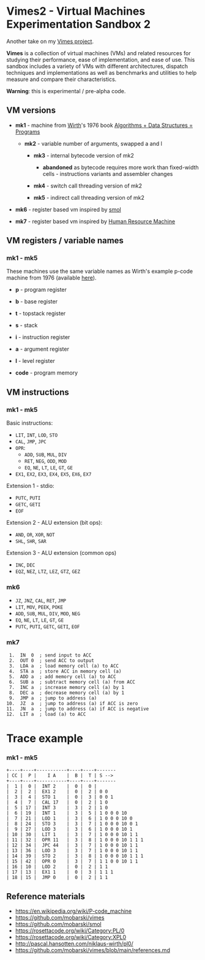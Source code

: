 # Vimes2 - Virtual Machines Experimentation Sandbox 2

Another take on my [Vimes project](https://github.com/mobarski/vimes).

**Vimes** is a collection of virtual machines (VMs) and related resources for studying their performance, ease of  implementation, and ease of use. This sandbox includes a variety of VMs  with different architectures, dispatch techniques and implementations as well as benchmarks and utilities to help measure and  compare their characteristics.

**Warning**: this is experimental / pre-alpha code.



## VM versions

- **mk1** - machine from [Wirth](https://en.wikipedia.org/wiki/Niklaus_Wirth)'s 1976 book [Algorithms + Data Structures = Programs](https://en.wikipedia.org/wiki/Algorithms_%2B_Data_Structures_%3D_Programs)
  - **mk2** - variable number of arguments, swapped a and l
    - **mk3** - internal bytecode version of mk2
      - **abandoned** as bytecode requires more work than fixed-width cells - instructions variants and assembler changes

    - **mk4** - switch call threading version of mk2
    - **mk5** - indirect call threading version of mk2

- **mk6** - register based vm inspired by [smol](https://github.com/mobarski/smol)

- **mk7** - register based vm inspired by [Human Resource Machine](https://store.steampowered.com/app/375820/Human_Resource_Machine/)



## VM registers / variable names

### mk1 - mk5

These machines use the same variable names as Wirth's example p-code machine from 1976 (available [here](https://en.wikipedia.org/wiki/P-code_machine#Example_machine)).

- **p** - program register

- **b** - base register

- **t** - topstack register

- **s** - stack

- **i** - instruction register

- **a** - argument register

- **l** - level register

- **code** - program memory

  

## VM instructions

### mk1 - mk5

Basic instructions:

- `LIT`, `INT`, `LOD`, `STO`
- `CAL`, `JMP`, `JPC`
- `OPR`:
  - `ADD`, `SUB`, `MUL`, `DIV`
  - `RET`, `NEG`, `ODD`, `MOD`
  - `EQ`, `NE`, `LT`, `LE`, `GT`, `GE`
- `EX1`, `EX2`, `EX3`, `EX4`, `EX5`, `EX6`, `EX7`

Extension 1 - stdio:

- `PUTC`, `PUTI`
- `GETC`, `GETI`
- `EOF`

Extension 2 - ALU extension (bit ops):

- `AND`, `OR`, `XOR`, `NOT`
- `SHL`, `SHR`, `SAR`

Extension 3 - ALU extension (common ops)

- `INC`, `DEC`
- `EQZ`, `NEZ`, `LTZ`, `LEZ`, `GTZ`, `GEZ`

### mk6

- `JZ`, `JNZ`, `CAL`, `RET`, `JMP`
- `LIT`, `MOV`, `PEEK`, `POKE`
- `ADD`, `SUB`, `MUL`, `DIV`, `MOD`, `NEG`
- `EQ`, `NE`, `LT`, `LE`, `GT`, `GE`
- `PUTC`, `PUTI`, `GETC`, `GETI`, `EOF`

### mk7

```
 1.  IN  0  ; send input to ACC
 2.  OUT 0  ; send ACC to output
 3.  LDA a  ; load memory cell (a) to ACC
 4.  STA a  ; store ACC in memory cell (a)
 5.  ADD a  ; add memory cell (a) to ACC
 6.  SUB a  ; subtract memory cell (a) from ACC
 7.  INC a  ; increase memory cell (a) by 1
 8.  DEC a  ; decrease memory cell (a) by 1
 9.  JMP a  ; jump to address (a)
10.  JZ  a  ; jump to address (a) if ACC is zero
11.  JN  a  ; jump to address (a) if ACC is negative
12.  LIT a  ; load (a) to ACC

```

# Trace example

### mk1 - mk5

```
+----+----+-----------+----+----+-------
| CC |  P |    I A    |  B |  T | S --> 
+----+----+-----------+----+----+-------
|  1 |  0 |  INT 2    |  0 |  0 | 
|  2 |  2 |  EX1 2    |  0 |  2 | 0 0
|  3 |  4 |  STO 1    |  0 |  3 | 0 0 1
|  4 |  7 |  CAL 17   |  0 |  2 | 1 0
|  5 | 17 |  INT 3    |  3 |  2 | 1 0
|  6 | 19 |  INT 1    |  3 |  5 | 1 0 0 0 10
|  7 | 21 |  LOD 1    |  3 |  6 | 1 0 0 0 10 0
|  8 | 24 |  STO 3    |  3 |  7 | 1 0 0 0 10 0 1
|  9 | 27 |  LOD 3    |  3 |  6 | 1 0 0 0 10 1
| 10 | 30 |  LIT 1    |  3 |  7 | 1 0 0 0 10 1 1
| 11 | 32 |  OPR 11   |  3 |  8 | 1 0 0 0 10 1 1 1
| 12 | 34 |  JPC 44   |  3 |  7 | 1 0 0 0 10 1 1
| 13 | 36 |  LOD 3    |  3 |  7 | 1 0 0 0 10 1 1
| 14 | 39 |  STO 2    |  3 |  8 | 1 0 0 0 10 1 1 1
| 15 | 42 |  OPR 0    |  3 |  7 | 1 1 0 0 10 1 1
| 16 | 10 |  LOD 2    |  0 |  2 | 1 1
| 17 | 13 |  EX1 1    |  0 |  3 | 1 1 1
| 18 | 15 |  JMP 0    |  0 |  2 | 1 1

```

## Reference materials

- https://en.wikipedia.org/wiki/P-code_machine
- https://github.com/mobarski/vimes
- https://github.com/mobarski/smol
- https://rosettacode.org/wiki/Category:PL/0
- https://rosettacode.org/wiki/Category:XPL0
- http://pascal.hansotten.com/niklaus-wirth/pl0/
- https://github.com/mobarski/vimes/blob/main/references.md



